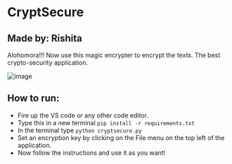 # CryptSecure

## Made by: Rishita 

Alohomora!!! Now use this magic encrypter to encrypt the texts.
The best crypto-security application.

![image](https://user-images.githubusercontent.com/64016811/202263893-53e61d8b-1eaa-480e-800f-3d41293db152.png)


## How to run:

- Fire up the VS code or any other code editor.
- Type this in a new terminal ```pip install -r requirements.txt```
- In the terminal type ```python cryptsecure.py```
- Set an encryption key by clicking on the File menu on the top left of the application.
- Now follow the instructions and use it as you want!

